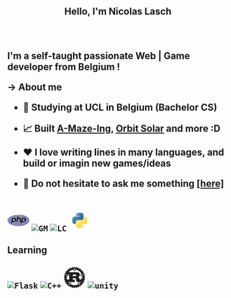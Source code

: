 <h2 align="center">Hello, I'm Nicolas Lasch<h2>

<br>

I'm a self-taught passionate Web | Game developer from Belgium !

**→ About me**

- 💼 Studying at UCL in Belgium (Bachelor CS)

- 📈 Built <a href="https://thespattt.itch.io/amazing" target="_blank">A-Maze-Ing<a>, <a href="https://thespattt.itch.io/amazing" target="_blank">Orbit Solar</a> and more :D

- ❤️ I love writing lines in many languages, and build or imagin new games/ideas

- 💬 Do not hesitate to ask me something <a href="https://github.com/SuperSpatule" target="_blank">[here]</a>
<br>
<code><img height="50" alt="PHP" src="https://raw.githubusercontent.com/github/explore/80688e429a7d4ef2fca1e82350fe8e3517d3494d/topics/php/php.png"></code>
<code><img height="50" alt="GM" src="https://yasanacademy.ir/wp-content/uploads/2020/01/gamemaker.png"></code>
<code><img height="50" alt="LC" src="https://dl2.macupdate.com/images/icons256/7149.png?d=1500329343"></code>
<code><img height="50" alt="python" src="https://raw.githubusercontent.com/github/explore/80688e429a7d4ef2fca1e82350fe8e3517d3494d/topics/python/python.png"></code>
<br>
<br>
Learning
<br>
<br>
<code><img height="50" alt="Flask" src="https://external-content.duckduckgo.com/iu/?u=https%3A%2F%2Fsuporte.alclaudius.com.br%2Fstatic%2Fimg%2Flogo%2Fflask-logo.png&f=1&nofb=1&ipt=a4f9adf91e63ec7162d948ec880164a07cbbfcdb682b116fc8563a17d8ef0ea5&ipo=images"></code>
<code><img height="50" alt="C++" src="https://raw.githubusercontent.com/isocpp/logos/master/cpp_logo.png"></code>
  <code><img height="50" alt="rust" src="https://raw.githubusercontent.com/github/explore/80688e429a7d4ef2fca1e82350fe8e3517d3494d/topics/rust/rust.png"></code>
  <code><img height="50" alt="unity" src="https://external-content.duckduckgo.com/iu/?u=http%3A%2F%2F2.bp.blogspot.com%2F_ZRhheVA2mqQ%2FS7Jbf1MKSmI%2FAAAAAAAAABA%2FVMDM5KRfr7E%2Fs1600%2FunityLogo.png&f=1&nofb=1&ipt=4cedecb33fecd36206a956aadca3e55cf26cf414a435acb716466004455ec9d7&ipo=images"></code>
